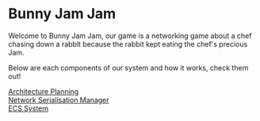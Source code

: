 # Bunny Jam Jam
Welcome to Bunny Jam Jam, our game is a networking game about a chef chasing down a rabbit because the rabbit kept eating the chef's precious Jam.

Below are each components of our system and how it works, check them out!

[Architecture Planning](Documentations/Architecture%20Planning.md) <br>
[Network Serialisation Manager](Documentations/How%20To%20Use%20NetworkSerialisationManager.md)<br>
[ECS System](Documentations/entity_component_system.md)

